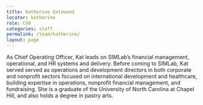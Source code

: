 ```yaml
---
title: Katherine Gatewood
locator: katherine
role: COO
categories: staff
permalink: /team/katherine/
layout: page
---
```


As Chief Operating Officer, Kat leads on SIMLab’s financial management, operational, and HR systems and delivery. Before coming to SIMLab, Kat served served as operations and development directors in both corporate and nonprofit sectors focused on international development and healthcare, building expertise in operations, nonprofit financial management, and fundraising. She is a graduate of the University of North Carolina at Chapel Hill, and also holds a degree in pastry arts. 
